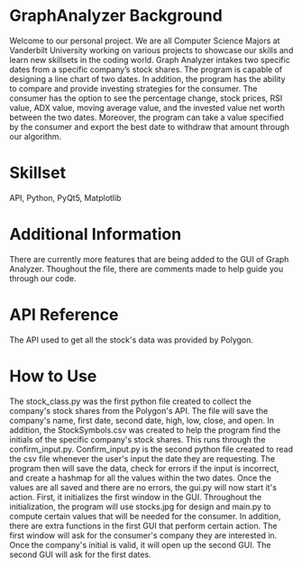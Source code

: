 # GraphAnalyzer Background
Welcome to our personal project. We are all Computer Science Majors at Vanderbilt University working on various projects to showcase our skills and learn new skillsets in the coding world. Graph Analyzer intakes two specific dates from a specific company’s stock shares. The program is capable of designing a line chart of two dates. In addition, the program has the ability to compare and provide investing strategies for the consumer. The consumer has the option to see the percentage change, stock prices, RSI value, ADX value, moving average value, and the invested value net worth between the two dates. Moreover, the program can take a value specified by the consumer and export the best date to withdraw that amount through our algorithm.

# Skillset
API, Python, PyQt5, Matplotlib

# Additional Information
There are currently more features that are being added to the GUI of Graph Analyzer. Thoughout the file, there are comments made to help guide you through our code. 

# API Reference
The API used to get all the stock's data was provided by Polygon.

# How to Use
The stock_class.py was the first python file created to collect the company's stock shares from the Polygon's API. The file will save the company's name, first date, second date, high, low, close, and open. In addition, the StockSymbols.csv was created to help the program find the initials of the specific company's stock shares. This runs through the confirm_input.py. 
Confirm_input.py is the second python file created to read the csv file whenever the user's input the date they are requesting. The program then will save the data, check for errors if the input is incorrect, and create a hashmap for all the values within the two dates.
Once the values are all saved and there are no errors, the gui.py will now start it's action. First, it initializes the first window in the GUI. Throughout the initialization, the program will use stocks.jpg for design and main.py to compute certain values that will be needed for the consumer. In addition, there are extra functions in the first GUI that perform certain action. The first window will ask for the consumer's company they are interested in. Once the company's initial is valid, it will open up the second GUI. The second GUI will ask for the first dates.
